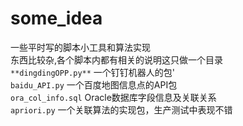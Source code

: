# some_idea
一些平时写的脚本小工具和算法实现  
东西比较杂,各个脚本内都有相关的说明这只做一个目录  
`**dingdingOPP.py**`         一个钉钉机器人的包'  
`baidu_API.py`           一个百度地图信息点的API包  
`ora_col_info.sql`       Oracle数据库字段信息及关联关系  
`apriori.py`             一个关联算法的实现包，生产测试中表现不错


